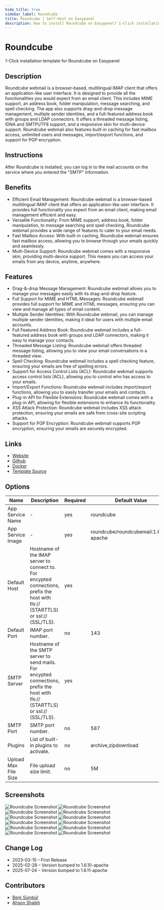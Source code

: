 ```yaml
---
hide_title: true
sidebar_label: Roundcube
title: Roundcube | Self-Host on Easypanel
description: How to install Roundcube on Easypanel? 1-Click installation template for Roundcube on Easypanel
---
```


<!-- generated -->

# Roundcube

1-Click installation template for Roundcube on Easypanel

## Description

Roundcube webmail is a browser-based, multilingual IMAP client that offers an application-like user interface. It is designed to provide all the functionalities you would expect from an email client. This includes MIME support, an address book, folder manipulation, message searching, and spell checking. The app also supports drag-and-drop message management, multiple sender identities, and a full-featured address book with groups and LDAP connectors. It offers a threaded message listing, IDNA and SMTPUTF8 support, and a responsive skin for multi-device support. Roundcube webmail also features built-in caching for fast mailbox access, unlimited users and messages, import/export functions, and support for PGP encryption.

## Instructions

After Roundcube is installed, you can log in to the mail accounts on the service where you entered the &quot;SMTP&quot; information.

## Benefits

- Efficient Email Management: Roundcube webmail is a browser-based multilingual IMAP client that offers an application-like user interface. It provides full functionality you expect from an email client, making email management efficient and easy.
- Versatile Functionality: From MIME support, address book, folder manipulation, to message searching and spell checking, Roundcube webmail provides a wide range of features to cater to your email needs.
- Fast Mailbox Access: With built-in caching, Roundcube webmail ensures fast mailbox access, allowing you to browse through your emails quickly and seamlessly.
- Multi-Device Support: Roundcube webmail comes with a responsive skin, providing multi-device support. This means you can access your emails from any device, anytime, anywhere.

## Features

- Drag-&-drop Message Management: Roundcube webmail allows you to manage your messages easily with its drag-and-drop feature.
- Full Support for MIME and HTML Messages: Roundcube webmail provides full support for MIME and HTML messages, ensuring you can view and manage all types of email content.
- Multiple Sender Identities: With Roundcube webmail, you can manage multiple sender identities, making it ideal for users with multiple email accounts.
- Full Featured Address Book: Roundcube webmail includes a full-featured address book with groups and LDAP connectors, making it easy to manage your contacts.
- Threaded Message Listing: Roundcube webmail offers threaded message listing, allowing you to view your email conversations in a threaded view.
- Spell Checking: Roundcube webmail includes a spell checking feature, ensuring your emails are free of spelling errors.
- Support for Access Control Lists (ACL): Roundcube webmail supports access control lists (ACL), allowing you to control who has access to your emails.
- Import/Export Functions: Roundcube webmail includes import/export functions, allowing you to easily transfer your emails and contacts.
- Plug-in API for Flexible Extensions: Roundcube webmail comes with a plug-in API, allowing for flexible extensions to enhance its functionality.
- XSS Attack Protection: Roundcube webmail includes XSS attack protection, ensuring your emails are safe from cross-site scripting attacks.
- Support for PGP Encryption: Roundcube webmail supports PGP encryption, ensuring your emails are securely encrypted.

## Links

- [Website](https://roundcube.net/)
- [Github](https://github.com/roundcube/roundcubemail/)
- [Docker](https://hub.docker.com/r/roundcube/roundcubemail/)
- [Template Source](https://github.com/easypanel-io/templates/tree/main/templates/roundcube)

## Options

Name | Description | Required | Default Value
-|-|-|-
App Service Name | - | yes | roundcube
App Service Image | - | yes | roundcube/roundcubemail:1.6.11-apache
Default Host | Hostname of the IMAP server to connect to. For encypted connections, prefix the host with tls:// (STARTTLS) or ssl:// (SSL/TLS). | yes | 
Default Port | IMAP port number. | no | 143
SMTP Server | Hostname of the SMTP server to send mails. For encypted connections, prefix the host with tls:// (STARTTLS) or ssl:// (SSL/TLS). | yes | 
SMTP Port | SMTP port number. | no | 587
Plugins | List of built-in plugins to activate. | no | archive,zipdownload
Upload Max File Size | File upload size limit. | no | 5M

## Screenshots

![Roundcube Screenshot](./assets/screenshot1.png)
![Roundcube Screenshot](./assets/screenshot10.png)
![Roundcube Screenshot](./assets/screenshot11.png)
![Roundcube Screenshot](./assets/screenshot12.png)
![Roundcube Screenshot](./assets/screenshot2.png)
![Roundcube Screenshot](./assets/screenshot3.png)
![Roundcube Screenshot](./assets/screenshot4.png)
![Roundcube Screenshot](./assets/screenshot5.png)
![Roundcube Screenshot](./assets/screenshot6.png)
![Roundcube Screenshot](./assets/screenshot7.png)
![Roundcube Screenshot](./assets/screenshot8.png)
![Roundcube Screenshot](./assets/screenshot9.png)

## Change Log

- 2023-03-15 – First Release
- 2025-02-28 – Version bumped to 1.6.10-apache
- 2025-07-24 – Version bumped to 1.6.11-apache

## Contributors

- [Berk Sümbül](https://berksmbl.com)
- [Ahson Shaikh](https://github.com/Ahson-Shaikh)
